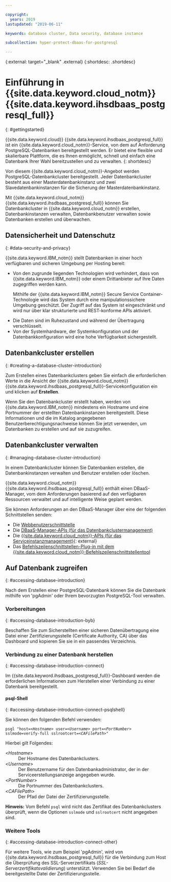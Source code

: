 ```yaml
---

copyright:
  years: 2019
lastupdated: "2019-06-11"

keywords: database cluster, Data security, database instance

subcollection: hyper-protect-dbaas-for-postgresql

---
```


{:external: target="_blank" .external}
{:shortdesc: .shortdesc}

# Einführung in {{site.data.keyword.cloud_notm}} {{site.data.keyword.ihsdbaas_postgresql_full}}
{: #gettingstarted}

{{site.data.keyword.cloud}} {{site.data.keyword.ihsdbaas_postgresql_full}} ist ein {{site.data.keyword.cloud_notm}}-Service, von dem auf Anforderung PostgreSQL-Datenbanken bereitgestellt werden. Er bietet eine flexible und skalierbare Plattform, die es Ihnen ermöglicht, schnell und einfach eine Datenbank Ihrer Wahl bereitzustellen und zu verwalten.
{: shortdesc}

Von diesem {{site.data.keyword.cloud_notm}}-Angebot werden PostgreSQL-Datenbankcluster bereitgestellt. Jeder Datenbankcluster besteht aus einer Masterdatenbankinstanz und zwei Slavedatenbankinstanzen für die Sicherung der Masterdatenbankinstanz.

Mit {{site.data.keyword.cloud_notm}} {{site.data.keyword.ihsdbaas_postgresql_full}} können Sie Datenbankcluster in {{site.data.keyword.cloud_notm}} erstellen, Datenbankinstanzen verwalten, Datenbankbenutzer verwalten sowie Datenbanken erstellen und überwachen.

## Datensicherheit und Datenschutz
{: #data-security-and-privacy}

{{site.data.keyword.IBM_notm}} stellt Datenbanken in einer hoch verfügbaren und sicheren Umgebung per Hosting bereit:
<ul>
<li>Von den zugrunde liegenden Technologien wird verhindert, dass von {{site.data.keyword.IBM_notm}} oder einem Drittanbieter auf Ihre Daten zugegriffen werden kann.
<p>Mithilfe der {{site.data.keyword.IBM_notm}} Secure Service Container-Technologie wird das System durch eine manipulationssichere Umgebung geschützt. Der Zugriff auf das System ist eingeschränkt und wird nur über klar strukturierte und REST-konforme APIs aktiviert.</p></li>
<li>Die Daten sind im Ruhezustand und während der Übertragung verschlüsselt.</li>
<li>Von der Systemhardware, der Systemkonfiguration und der Datenbankkonfiguration wird eine hohe Verfügbarkeit sichergestellt.</li>
</ul>

<!--
For more information, watch:

- [Data security and privacy using {{site.data.keyword.cloud_notm}} {{site.data.keyword.ihsdbaas_full}} - English version](https://www.youtube.com/watch?v=__IBP727IL8){: external}
- [Data security and privacy using {{site.data.keyword.cloud_notm}} {{site.data.keyword.ihsdbaas_full}} - Chinese version](https://v.youku.com/v_show/id_XMzc3ODQzMzYwMA==.html){: external}
-->

## Datenbankcluster erstellen
{: #creating-a-database-cluster-introduction}

Zum Erstellen eines Datenbankclusters geben Sie einfach die erforderlichen Werte in die Ansicht der {{site.data.keyword.cloud_notm}} {{site.data.keyword.ihsdbaas_postgresql_full}}-Servicekonfiguration ein und klicken auf **Erstellen**.

Wenn Sie den Datenbankcluster erstellt haben, werden von {{site.data.keyword.IBM_notm}} mindestens ein Hostname und eine Portnummer der erstellten Datenbankinstanzen bereitgestellt. Diese Informationen und die im Katalog angegebenen Benutzerberechtigungsnachweise können Sie jetzt verwenden, um Datenbanken zu erstellen und auf sie zuzugreifen.

## Datenbankcluster verwalten
{: #managing-database-cluster-introduction}

In einem Datenbankcluster können Sie Datenbanken erstellen, die Datenbankinstanzen verwalten und Benutzer erstellen oder löschen.

{{site.data.keyword.cloud_notm}} {{site.data.keyword.ihsdbaas_postgresql_full}} enthält einen DBaaS-Manager, vom dem Anforderungen basierend auf den verfügbaren Ressourcen verwaltet und auf intelligente Weise geplant werden.

Sie können Anforderungen an den DBaaS-Manager über eine der folgenden Schnittstellen senden:

- Die [Webbenutzerschnittstelle](/docs/services/hyper-protect-dbaas-for-postgresql?topic=hyper-protect-dbaas-for-postgresql-dbaas_webui_service)
- Die [DBaaS-Manager-APIs (für das Datenbankclustermanagement)](/docs/services/hyper-protect-dbaas-for-postgresql?topic=hyper-protect-dbaas-for-postgresql-gen_inst_mgr_apis)
- Die [{{site.data.keyword.cloud_notm}}-APIs (für das Serviceinstanzmanagement)](https://{DomainName}/apidocs/hyperp-dbaas){: external}
- Das [Befehlszeilenschnittstellen-Plug-in mit dem {{site.data.keyword.cloud_notm}}-Befehlszeilenschnittstellentool](/docs/services/hyper-protect-dbaas-for-postgresql?topic=hyper-protect-dbaas-for-postgresql-install-ibm-cli)


## Auf Datenbank zugreifen
{: #accessing-database-introduction}

Nach dem Erstellen einer PostgreSQL-Datenbank können Sie die Datenbank mithilfe von 'pgAdmin' oder Ihrem bevorzugten PostgreSQL-Tool verwalten.

### Vorbereitungen
{: #accessing-database-introduction-byb}

Beschaffen Sie zum Sicherstellten einer sicheren Datenübertragung eine Datei einer Zertifizierungsstelle (Certificate Authority, CA) über das Dashboard und kopieren Sie sie in ein passendes Verzeichnis.

### Verbindung zu einer Datenbank herstellen
{: #accessing-database-introduction-connect}

Im {{site.data.keyword.ihsdbaas_postgresql_full}}-Dashboard  werden die erforderlichen Informationen zum Herstellen einer Verbindung zu einer Datenbank bereitgestellt.

#### psql-Shell
{: #accessing-database-introduction-connect-psqlshell}

Sie können den folgenden Befehl verwenden:
<pre><code class="hljs">psql "host=&lt;<em>Hostname</em>&gt; user=&lt;<em>Username</em>&gt; port=&lt;<em>PortNumber</em>&gt; sslmode=verify-full sslrootcert=&lt;<em>CAFilePath</em>&gt;"</code></pre>
Hierbei gilt Folgendes:
<dl>
  <dt> &lt;<em>Hostname</em>&gt; </dt>
    <dd> Der Hostname des Datenbankclusters. </dd>
  <dt> &lt;<em>Username</em>&gt; </dt>
    <dd> Der Benutzername für den Datenbankadministrator, der in der Serviceerstellungsanzeige angegeben wurde. </dd>
  <dt> &lt;<em>PortNumber</em>&gt; </dt>
    <dd> Die Portnummer des Datenbankclusters. </dd>
  <dt> &lt;<em>CAFilePath</em>&gt; </dt>
    <dd> Der Pfad der Datei der Zertifizierungsstelle. </dd>  
</dl>

**Hinweis:** Vom Befehl `psql` wird nicht das Zertifikat des Datenbankclusters überprüft, wenn die Optionen `sslmode` und `sslrootcert` nicht angegeben sind.

### Weitere Tools
{: #accessing-database-introduction-connect-other}

Für weitere Tools, wie zum Beispiel 'pgAdmin', wird von {{site.data.keyword.ihsdbaas_postgresql_full}} für die Verbindung zum Host die Überprüfung des SSL-Serverzertifikats (*SSL-Serverzertifikatsvalidierung*) unterstützt. Verwenden Sie bei Bedarf die bereitgestellte Datei der Zertifizierungsstelle.
